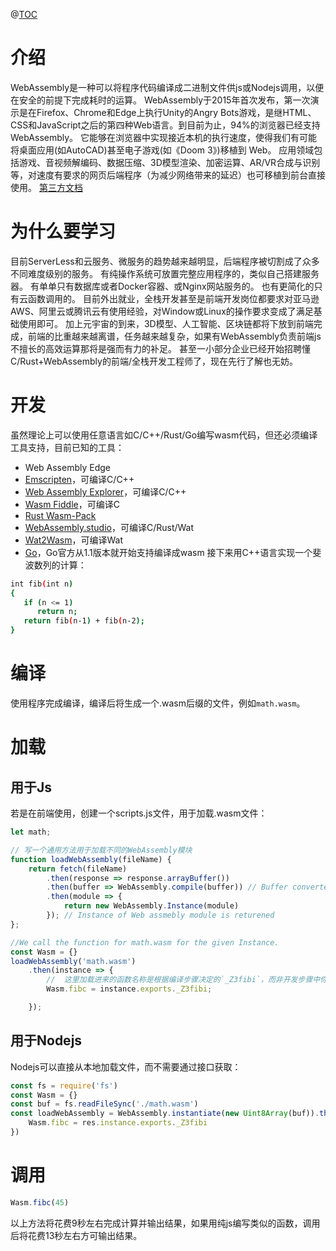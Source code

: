 @[TOC](WebAssembly学习-编写一个WebAssembly方法并放到网站上调用)

# 介绍

WebAssembly是一种可以将程序代码编译成二进制文件供js或Nodejs调用，以便在安全的前提下完成耗时的运算。
WebAssembly于2015年首次发布，第一次演示是在Firefox、Chrome和Edge上执行Unity的Angry
Bots游戏，是继HTML、CSS和JavaScript之后的第四种Web语言。到目前为止，94%的浏览器已经支持WebAssembly。
它能够在浏览器中实现接近本机的执行速度，使得我们有可能将桌面应用(如AutoCAD)甚至电子游戏(如《Doom 3》)移植到 Web。
应用领域包括游戏、音视频解编码、数据压缩、3D模型渲染、加密运算、AR/VR合成与识别等，对速度有要求的网页后端程序（为减少网络带来的延迟）也可移植到前台直接使用。
[第三方文档](https://www.wasm.com.cn)

# 为什么要学习

目前ServerLess和云服务、微服务的趋势越来越明显，后端程序被切割成了众多不同难度级别的服务。
有纯操作系统可放置完整应用程序的，类似自己搭建服务器。
有单单只有数据库或者Docker容器、或Nginx网站服务的。
也有更简化的只有云函数调用的。
目前外出就业，全栈开发甚至是前端开发岗位都要求对亚马逊AWS、阿里云或腾讯云有使用经验，对Window或Linux的操作要求变成了满足基础使用即可。
加上元宇宙的到来，3D模型、人工智能、区块链都将下放到前端完成，前端的比重越来越离谱，任务越来越复杂，如果有WebAssembly负责前端js不擅长的高效运算那将是强而有力的补足。
甚至一小部分企业已经开始招聘懂C/Rust+WebAssembly的前端/全栈开发工程师了，现在先行了解也无妨。

# 开发

虽然理论上可以使用任意语言如C/C++/Rust/Go编写wasm代码，但还必须编译工具支持，目前已知的工具：

* Web Assembly Edge
* [Emscripten](https://github.com/emscripten-core/emsdk)，可编译C/C++
* [Web Assembly Explorer](https://mbebenita.github.io/WasmExplorer/)，可编译C/C++
* [Wasm Fiddle](https://wasdk.github.io/WasmFiddle/)，可编译C
* [Rust Wasm-Pack](https://rustwasm.github.io/wasm-pack)
* [WebAssembly.studio](https://webassembly.studio)，可编译C/Rust/Wat
* [Wat2Wasm](https://webassembly.github.io/wabt/demo/wat2wasm/)，可编译Wat
* [Go](https://golang.google.cn/dl)，Go官方从1.1版本就开始支持编译成wasm
  接下来用C++语言实现一个斐波数列的计算：

```bash
int fib(int n)
{
   if (n <= 1)
      return n;
   return fib(n-1) + fib(n-2);
}
```

# 编译

使用程序完成编译，编译后将生成一个.wasm后缀的文件，例如`math.wasm`。

# 加载

## 用于Js

若是在前端使用，创建一个scripts.js文件，用于加载.wasm文件：

```javascript
let math;

// 写一个通用方法用于加载不同的WebAssembly模块
function loadWebAssembly(fileName) {
    return fetch(fileName)
        .then(response => response.arrayBuffer())
        .then(buffer => WebAssembly.compile(buffer)) // Buffer converted to Web Assembly 
        .then(module => {
            return new WebAssembly.Instance(module)
        }); // Instance of Web assmebly module is returened 
};

//We call the function for math.wasm for the given Instance. 
const Wasm = {}
loadWebAssembly('math.wasm')
    .then(instance => {
        //  这里加载进来的函数名称是根据编译步骤决定的`_Z3fibi`，而非开发步骤中你所定义的函数名`fib`
        Wasm.fibc = instance.exports._Z3fibi;

    });
```

## 用于Nodejs

Nodejs可以直接从本地加载文件，而不需要通过接口获取：

```javascript
const fs = require('fs')
const Wasm = {}
const buf = fs.readFileSync('./math.wasm')
const loadWebAssembly = WebAssembly.instantiate(new Uint8Array(buf)).then(res => {
    Wasm.fibc = res.instance.exports._Z3fibi
})
```

# 调用

```javascript
Wasm.fibc(45)
```

以上方法将花费9秒左右完成计算并输出结果，如果用纯js编写类似的函数，调用后将花费13秒左右方可输出结果。
